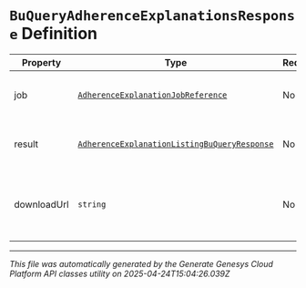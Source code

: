 # `BuQueryAdherenceExplanationsResponse` Definition

| Property | Type | Required | Description |
|----------|------|----------|-------------|
| job | [`AdherenceExplanationJobReference`](adherenceexplanationjobreference-definition.md) | No | The asynchronous job handling the query |
| result | [`AdherenceExplanationListingBuQueryResponse`](adherenceexplanationlistingbuqueryresponse-definition.md) | No | The result of the query. May come via notification |
| downloadUrl | `string` | No | The URL from which to download the result. May come via notification |

---

*This file was automatically generated by the Generate Genesys Cloud Platform API classes utility on 2025-04-24T15:04:26.039Z*